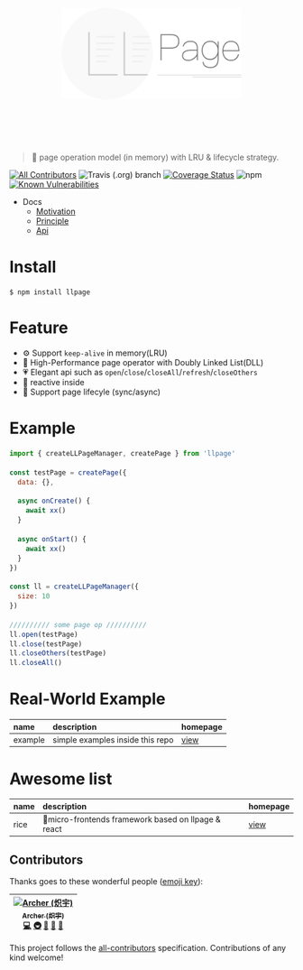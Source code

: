 <h1 align="center">
  <br>
	<img width="320" src="media/logo.png" alt="llpage">
  <br>
  <br>
  <br>
</h1>

> 🚀 page operation model (in memory) with LRU & lifecycle strategy.

[![All Contributors](https://img.shields.io/badge/all_contributors-1-orange.svg)](#contributors) ![Travis (.org) branch](https://img.shields.io/travis/qddegtya/llpage/master.svg) [![Coverage Status](https://coveralls.io/repos/github/qddegtya/llpage/badge.svg?branch=master)](https://coveralls.io/github/qddegtya/llpage?branch=master) ![npm](https://img.shields.io/npm/v/llpage.svg) [![Known Vulnerabilities](https://snyk.io/test/github/qddegtya/llpage/badge.svg)](https://snyk.io/test/github/qddegtya/llpage)

* Docs
  * [Motivation](./docs/motivation.md)
  * [Principle](./docs/principle.md)
  * [Api](./docs/api.md)

# Install

```
$ npm install llpage
```

# Feature

* ⚙️ Support `keep-alive` in memory(LRU)
* 🚀 High-Performance page operator with Doubly Linked List(DLL)
* 💗 Elegant api such as `open`/`close`/`closeAll`/`refresh`/`closeOthers`
* 👀 reactive inside
* 📱 Support page lifecyle (sync/async)

# Example

```javascript
import { createLLPageManager, createPage } from 'llpage'

const testPage = createPage({
  data: {},

  async onCreate() {
    await xx()
  }

  async onStart() {
    await xx()
  }
})

const ll = createLLPageManager({
  size: 10
})

////////// some page op //////////
ll.open(testPage)
ll.close(testPage)
ll.closeOthers(testPage)
ll.closeAll()
```

# Real-World Example

|name|description|homepage|
|:--|:--|:--|
|example|simple examples inside this repo|[view](./examples/README.md)|

# Awesome list

|name|description|homepage|
|:--|:--|:--|
|rice|🚧micro-frontends framework based on llpage & react|[view](https://github.com/qddegtya/rice)|

## Contributors

Thanks goes to these wonderful people ([emoji key](https://github.com/all-contributors/all-contributors#emoji-key)):

<!-- ALL-CONTRIBUTORS-LIST:START - Do not remove or modify this section -->
<!-- prettier-ignore -->
| [<img src="https://avatars2.githubusercontent.com/u/773248?v=4" width="100px;" alt="Archer (炽宇)"/><br /><sub><b>Archer (炽宇)</b></sub>](http://xiaoa.name)<br />[💻](https://github.com/qddegtya/llpage/commits?author=qddegtya "Code") [🚇](#infra-qddegtya "Infrastructure (Hosting, Build-Tools, etc)") [🚧](#maintenance-qddegtya "Maintenance") [🎨](#design-qddegtya "Design") [📖](https://github.com/qddegtya/llpage/commits?author=qddegtya "Documentation") |
| :---: |
<!-- ALL-CONTRIBUTORS-LIST:END -->

This project follows the [all-contributors](https://github.com/all-contributors/all-contributors) specification. Contributions of any kind welcome!
